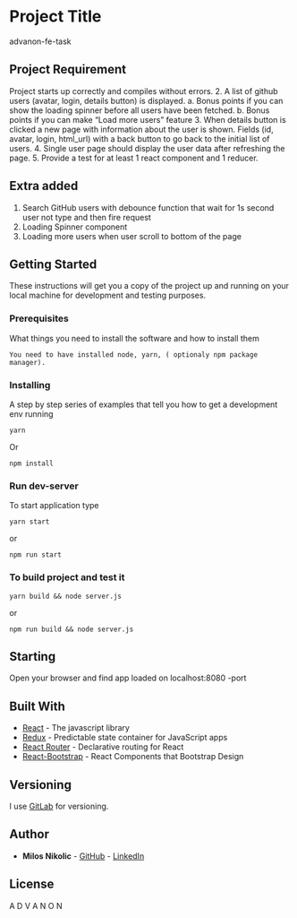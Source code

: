 # Project Title

advanon-fe-task

## Project Requirement

Project starts up correctly and compiles without errors.
2. A list of github users (avatar, login, details button) is displayed.
a. Bonus points if you can show the loading spinner before all users have been
fetched.
b. Bonus points if you can make “Load more users” feature
3. When details button is clicked a new page with information about the user is shown.
Fields (id, avatar, login, html_url) with a back button to go back to the initial list of
users.
4. Single user page should display the user data after refreshing the page.
5. Provide a test for at least 1 react component and 1 reducer.

## Extra added

1. Search GitHub users with debounce function that wait for 1s second user not type and then fire request
2. Loading Spinner component
3. Loading more users when user scroll to bottom of the page

## Getting Started

These instructions will get you a copy of the project up and running on your local machine for development and testing purposes.

### Prerequisites

What things you need to install the software and how to install them

```
You need to have installed node, yarn, ( optionaly npm package manager).
```

### Installing

A step by step series of examples that tell you how to get a development env running


```
yarn
```

Or

```
npm install
```

### Run dev-server

To start application type

```
yarn start 
```
or
```
npm run start
```

### To build project and test it

```
yarn build && node server.js
```
or
```
npm run build && node server.js
```

## Starting

Open your browser and find app loaded on localhost:8080 -port


## Built With

* [React](https://facebook.github.io/react/) - The javascript library
* [Redux](http://redux.js.org/) - Predictable state container for JavaScript apps
* [React Router](https://github.com/ReactTraining/react-router) - Declarative routing for React
* [React-Bootstrap](https://react-bootstrap.github.io/) - React Components that Bootstrap Design

## Versioning

I use [GitLab](https://gitlab.com/milos5611/advanon-fe-task.git) for versioning. 

## Author

* **Milos Nikolic** - [GitHub](https://github.com/Milos5611) - [LinkedIn](https://www.linkedin.com/in/nikolicmilos/)


## License

A D V A N O N
